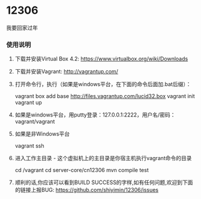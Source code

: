 ﻿12306
=====

我要回家过年

### 使用说明
1. 下载并安装Virtual Box 4.2: https://www.virtualbox.org/wiki/Downloads
2. 下载并安装Vagrant: http://vagrantup.com/
3. 打开命令行，执行（如果是windows平台，在下面的命令后面加.bat后缀）：

   vagrant box add base http://files.vagrantup.com/lucid32.box
   vagrant init
   vagrant up

4. 如果是windows平台，用putty登录：127.0.0.1:2222，用户名/密码：vagrant/vagrant
5. 如果是非Windows平台

   vagrant ssh

6. 进入工作主目录 - 这个虚拟机上的主目录是你宿主机执行vagrant命令的目录

   cd /vagrant
   cd server-core/cn12306
   mvn compile test

7. 顺利的话,你应该可以看到BUILD SUCCESS的字样,如有任何问题,欢迎到下面的链接上报BUG:
   https://github.com/shiyimin/12306/issues